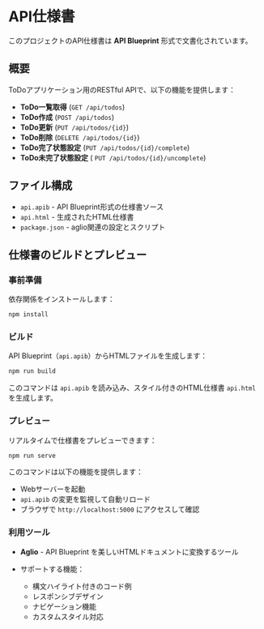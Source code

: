 # API仕様書

このプロジェクトのAPI仕様書は **API Blueprint** 形式で文書化されています。

## 概要

ToDoアプリケーション用のRESTful APIで、以下の機能を提供します：

- **ToDo一覧取得** (`GET /api/todos`)
- **ToDo作成** (`POST /api/todos`)
- **ToDo更新** (`PUT /api/todos/{id}`)
- **ToDo削除** (`DELETE /api/todos/{id}`)
- **ToDo完了状態設定** (`PUT /api/todos/{id}/complete`)
- **ToDo未完了状態設定** ( `PUT /api/todos/{id}/uncomplete`)

## ファイル構成

- `api.apib` - API Blueprint形式の仕様書ソース
- `api.html` - 生成されたHTML仕様書
- `package.json` - aglio関連の設定とスクリプト

## 仕様書のビルドとプレビュー

### 事前準備

依存関係をインストールします：

```bash
npm install
```

### ビルド

API Blueprint（`api.apib`）からHTMLファイルを生成します：

```bash
npm run build
```

このコマンドは `api.apib` を読み込み、スタイル付きのHTML仕様書 `api.html` を生成します。

### プレビュー

リアルタイムで仕様書をプレビューできます：

```bash
npm run serve
```

このコマンドは以下の機能を提供します：

- Webサーバーを起動
- `api.apib` の変更を監視して自動リロード
- ブラウザで `http://localhost:5000` にアクセスして確認

### 利用ツール

- **Aglio** - API Blueprint を美しいHTMLドキュメントに変換するツール
- サポートする機能：

  - 構文ハイライト付きのコード例
  - レスポンシブデザイン
  - ナビゲーション機能
  - カスタムスタイル対応
